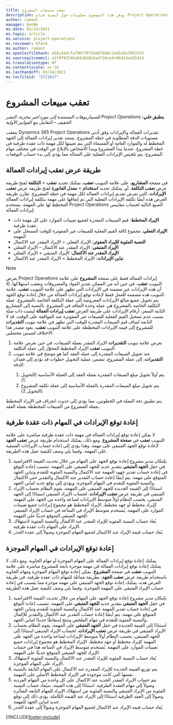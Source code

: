 ```yaml
---
title: تعقب مبيعات المشروع
description: يوفر هذا الموضوع معلومات حول كيفية قيام Project Operations بتعقب التقدم في مقابل إيرادات العمالة على مشروع.
author: rumant
manager: AnnBe
ms.date: 03/24/2021
ms.topic: article
ms.service: project-operations
ms.reviewer: kfend
ms.author: rumant
ms.openlocfilehash: 438c44dcfaf9677075eb07688c1e65c6e7053755
ms.sourcegitcommit: a1f9f92546ab5d8d8e5a4710ce4c96414ea55d14
ms.translationtype: HT
ms.contentlocale: ar-SA
ms.lasthandoff: 03/24/2021
ms.locfileid: "5711017"
---
```

# <a name="project-sales-tracking"></a>تعقب مبيعات المشروع

_**ينطبق علي:** ‏‫Project Operations للسيناريوهات المستندة إلى مورد/غير مخزنة‬، ‏‫النشر الخفيف – التعامل مع الفواتير الأولية‬_

يتعقب Dynamics 365 Project Operations تقديرات العمالة والإيرادات وفق أدنى مستويات الدقة المطلوبة في خطة المشروع. يستند تقدير إيرادات العمالة إلى الجهد المخطط له والموارد العامة أو المسماة التي يتم تعيينها لكل مهمة ذات عقدة طرفية في خطة المشروع. عندما يبدأ المشروع ويبدأ الأشخاص بالإبلاغ عن الوقت في مختلف مهام المشروع، يتم تلخيص الإيرادات الفعلية على العمالة مما يؤدي إلى بدء حساب التوقعات.

## <a name="labor-revenue-tracking-view"></a>طريقة عرض تعقب إيرادات العمالة

في صفحة **المشاريع**، على علامة التبويب **تعقب**، يمكنك تحديد **تعقب** > **التكلفة** لفتح طريقة عرض **تعقب التكلفة**. أو، يمكنك تحديد **استخدام** > **معدل الفاتورة‬** لفتح طريقة عرض **تعقب الإيرادات**، التي تعرض تقديم إيرادات العمالة لكل مهمة في خطة المشروع. تقارن طريقة العرض هذه أيضًا تكلفة الإيرادات الفعلية التي تم إنفاقها على مهمة بتكلفة إيرادات العمالة المخطط لها على المهمة. يستخدم Project Operations الصيغ التالية لحساب مقاييس إيرادات العمالة:

- **الإيراد المخطط**: قيم المبيعات المقدرة لجميع تعيينات الموارد على كل مهمة ذات عقدة طرفية.
- **الإيراد الفعلي**: مجموع كافة القيم الفعلية للمبيعات غير المفوترة للوقت المسجل على المهمة
- **النسبة المئوية للإيراد المفوتر**: الإيراد الفعلي ÷ الإيراد المقدر عند الاكتمال
- **الإيراد المتبقي**: الإيراد المقدر عند الاكتمال – الإيراد الفعلي
- **الإيراد المقدر عند الاكتمال**: الإيراد المتبقي + الإيراد الفعلي
- **تباين الإيرادات‬**: الإيراد المخطط‬ + الإيراد المقدر عند الاكتمال‬


> [!NOTE]
> يعرض Project Operations إيرادات العمالة فقط على صفحة **المشروع** على علامة التبويب **تعقب**. في حين أنه من الممكن تقدير المواد والمصروفات وتعقب استهلاكها، إلا أن هذه الإيرادات غير مضمنة في الإيرادات التي تظهر على علامة التبويب **تعقب**. علامة التبويب هذه مصممة للعمل فقط لإعادة توقع إيرادات العمالة من خلال إعادة توقع الجهد.  
> يتم تحويل جميع مبالغ الإيرادات المعروضة إلى عملة التكلفة الخاصة بالمشروع. عملة التكلفة الخاصة بالمشروع هي عملة وحدة التعاقد في المشروع. بالنسبة إلى المشاريع الثابتة السعر، أرقام الإيرادات على طريقة العرض **تعقب إيرادات العمالة** ليست ذات صلة بسبب عدم تسجيل القيم الفعلية للمبيعات غير المفوترة عند الموافقة على الوقت.
> قد لا تُضاف قيم المبيعات المقدرة للوقت التي تظهر في علامة تبويب **التقديرات‏‎** التابعة للمشروع إلى قيمة الإيرادات المخططة على علامة التبويب **تعقب**. يعود مصدر هذا الاختلاف لسببين محتملين:
><ol>
   ><li> تعرض علامة تبويب <b>التقديرات</b> الإيراد المقدر بعملة المبيعات، في حين تعرض علامة التبويب <b>تعقب</b> الإيراد المخطط المحوّل إلى عملة التكلفة. </li>
   ><li> عند تحويل المبيعات المقدرة إلى عملة العقد كما هو موضح في علامة تبويب <b>التقديرات</b>، إلى عملة المشروع، تتضمن عملية التحويل خطوات قد تؤدي إلى فقدان الدقة: </li>
><ol>
><li> يتم أولاً تحويل مبلغ المبيعات المقدرة بعملة العقد إلى العملة الأساسية (التحويل 1).</li>
><li> يتم تحويل مبلغ المبيعات المقدرة بالعملة الأساسية إلى عملة تكلفة المشروع (التحويل 2). </li>
></ol>
></ol>
> يتم تطبيق دقة العملة في الخطوتين، مما يؤدي إلى حدوث انحراف في الإيراد المخطط بعملة المشروع من المبيعات المخططة بعملة العقد.
   

## <a name="reprojecting-revenues-on-leaf-node-tasks"></a>إعادة توقع الإيرادات في المهام ذات عقدة طرفية

لا يمكن إعادة توقع إيرادات العمالة في مهمة ذات عقدة طرفية مباشرة على علامة التبويب **تعقب** في **صفحة المشروع**. ومع ذلك، يمكنك استخدام طريقة عرض **تعقب الجهد** لإعادة توقع الجهد المتبقي على مهمة. وهذا يؤدي إلى إعادة حساب الإيرادات المتبقية على المهمة. وفيما يلي وصف لكيفية عمل هذه الطريقة.

1. بإمكان مدير مشروع إعادة توقع الجهد على المهام من خلال تحديث القيمة الافتراضية في حقل **الجهد المتبقي** بتقدير جديد للجهد المتبقي على المهمة. تتسبب إعادة التوقع في إعادة حساب تقدير جهود المهمة عند الاكتمال والنسبة المئوية للتقدم وتباين الجهد المتوقع على مهمة. يتم أيضًا إعادة حساب التقدير عند الاكتمال والتقدير حتى الاكتمال والنسبة المئوية للتقدم في المهام الموجزة، ويؤدي إلى توقع جديد لتباين الجهد.
2. استنادًا إلى القيمة الجديدة للجهد المتبقي على المهمة، يقوم النظام بحساب الإيراد المتبقي في طريقة عرض **تعقب الإيرادات**. لحساب الإيراد المتبقي استنادًا إلى الجهد المتبقي، يحسب النظام أولاً متوسط الإيرادات لساعة واحدة من الجهد على المهمة كإيراد مخطط أو جهد مخطط. الإيراد المخطط هو مجموع إيرادات جميع تعيينات الموارد على المهمة. يُستخدم متوسط الإيراد في الساعة في حساب الإيراد المتبقي للجهد المتبقي المتوقع حديثًا على المهمة.
3. يُعاد حساب النسبة المئوية للإيراد المقدر عند الاكتمال والنسبة المئوية لاستهلاك الإيراد على المهام ذات عقدة طرفية.
4. يُعاد حساب قيمة الإيراد عند الاكتمال لجميع المهام الموجزة وصولاً  إلى عقدة الجذر.

## <a name="reprojecting-revenues-on-summary-tasks"></a>إعادة توقع الإيرادات في المهام الموجزة

يمكنك إعادة توقع إيرادات العمالة على المهام الموجزة أو مهام الحاوية. ومع ذلك، لا يمكنك إعادة توقع إيرادات العمالة في مهمة موجزة تابعة للمشروع مباشرة على علامة التبويب **تعقب** في صفحة **المشروع**. يمكن إعادة توقع المهام الموجزة ومهام الحاوية باستخدام طريقة عرض **تعقب الجهد‬**، بطريقة مماثلة للمهام ذات عقدة طرفية. في طريقة العرض هذه، يمكنك إعادة توقع الجهد المتبقي على مهمة موجزة مما يتسبب في إعادة حساب الإيراد المتبقي على المهمة الموجزة. وفيما يلي وصف لكيفية عمل هذه الطريقة.

1. بإمكان مدير مشروع إعادة توقع الجهد على المهام من خلال تحديث القيمة الافتراضية في حقل **الجهد المتبقي** بتقدير جديد **للجهد المتبقي** على المهمة. تتسبب إعادة التوقع في إعادة حساب تقدير المهمة عند الاكتمال والنسبة المئوية للتقدم وتباين الجهد المتوقع على مهمة. يتم أيضًا إعادة حساب التقدير عند الاكتمال والتقدير للإكمال والنسبة المئوية للتقدم في مهام الملخص وتنتج إسقاطًا جديدًا لتباين الجهد.
2. استنادًا إلى القيمة الجديدة في حقل **الجهد المتبقي** على المهمة، يقوم النظام بحساب الإيراد المتبقي في طريقة عرض **تعقب الإيرادات**. لحساب الإيراد المتبقي استنادًا إلى الجهد المتبقي، يحسب النظام أولاً متوسط الإيرادات لساعة واحدة من الجهد على المهمة كإيراد مخطط أو جهد مخطط. الإيراد المخطط هو مجموع إيرادات جميع تعيينات الموارد على المهمة. يُستخدم متوسط الإيراد في الساعة هذا في حساب الإيراد للجهد المتبقي المتوقع حديثًا على المهمة.
3. يُعاد حساب النسبة المئوية للإيراد المقدر عند الاكتمال والنسبة المئوية لاستهلاك الإيراد على المهام الموجزة.
4. يتم توزيع القيمة الجديدة للإيراد المقدرة عند الاكتمال على المهام التابعة بالنسبة نفسها التي كانت موجودة في الإيراد المخطط الأصلي على المهمة.
5. يتم حساب الإيراد المقدر الجديد عند الاكتمال على كل واحدة من المهام الفردية وصولاً إلى مهام العقدة الطرفية. استنادًا إلى هذه القيمة، سيُعاد حساب النسبة المئوية من الإيراد المتبقي والنسبة المئوية من استهلاك الإيراد للمهام التابعة المتأثرة وصولاً إلى العقد الطرفية استنادًا إلى الإيراد عند القيمة الكاملة. يؤدي ذلك إلى توقع جديد لتباين الجهد للمهمة. 
6. يُعاد حساب قيمة الإيراد عند الاكتمال لجميع المهام الموجزة وصولاً  إلى عقدة الجذر.


[!INCLUDE[footer-include](../includes/footer-banner.md)]

